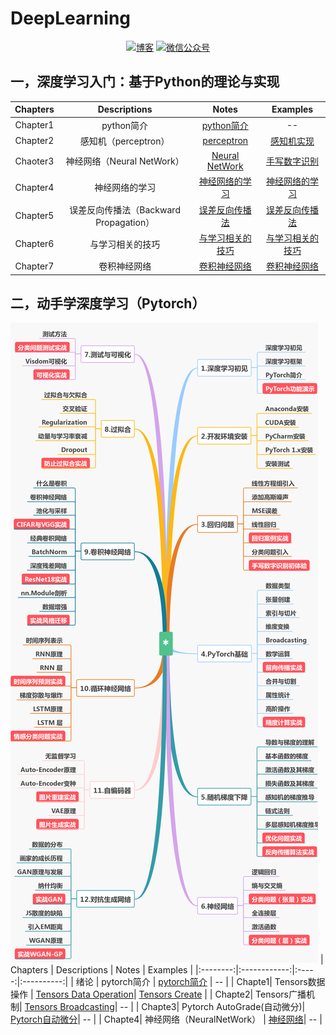 # DeepLearning
<p align="center">
  <a href="https://keviness.top"><img src="https://img.shields.io/badge/blog-博客-critical" alt="博客"></a>
  <a href="https://keviness.top/image/WeChatPublic.jpg" target="_blank"><img src="https://img.shields.io/badge/WeChat-微信公众号-blue.svg" alt="微信公众号"></a>
</p>

## 一，深度学习入门：基于Python的理论与实现
| Chapters | Descriptions | Notes |  Examples  |
|:--------:|:------------:|:-----:|:----------:|
|  Chapter1|  python简介  | [python简介](./DeepLearningFoundation/Notes/Chapter1/) | -- |
|  Chapter2|  感知机（perceptron）  | [perceptron](./DeepLearningFoundation/Notes/Chapter2/perceptron.md) | [感知机实现](./DeepLearningFoundation/Examples/Chapter2/perceptron.py) |
| Chaoter3 |  神经网络（Neural NetWork）| [Neural NetWork](./DeepLearningFoundation/Notes/Chapter3/NeuralNetWork.md) | [手写数字识别](./DeepLearningFoundation/Examples/Chapter3/MnistNeuralNetWork.py) |
| Chapter4 |  神经网络的学习  | [神经网络的学习](./DeepLearningFoundation/Notes/Chapter4/NerualNetWorkLearn.md)  | [神经网络的学习](./DeepLearningFoundation/Examples/Chapter4/trainNeuralnet.py)|
| Chapter5 |  误差反向传播法（Backward Propagation）  | [误差反向传播法](./DeepLearningFoundation/Notes/Chapter5/误差反向传播法.md)  | [误差反向传播法](./DeepLearningFoundation/Examples/Chapter5/)|
| Chapter6 |  与学习相关的技巧  | [与学习相关的技巧](./DeepLearningFoundation/Notes/Chapter6/与学习相关的技巧.md)  | [与学习相关的技巧](./DeepLearningFoundation/Examples/Chapter6/)|
| Chapter7 |  卷积神经网络  | [卷积神经网络](./DeepLearningFoundation/Notes/Chapter7/卷积神经网络.md)  | [卷积神经网络](./DeepLearningFoundation/Examples/Chapter7/)|

## 二，动手学深度学习（Pytorch）
![Pytorch Chapters](./pytorch/imgs/PytorchChapter.png)
| Chapters | Descriptions | Notes |  Examples  |
|:--------:|:------------:|:-----:|:----------:|
|  绪论    |  pytorch简介  | [pytorch简介](./pytorch/Notes/绪论/绪论.md) | -- |
|  Chapte1|  Tensors数据操作 | [Tensors Data Operation](./pytorch/Notes/Chapter1/TensorsDataOperate.md)| [Tensors Create](./pytorch/Examples/Introduction/TensorsCreate.py) |
|  Chapte2|  Tensors广播机制| [Tensors Broadcasting](./pytorch/Notes/Chapter1/TensorsBroadcasting.md)| -- |
|  Chapte3| Pytorch AutoGrade(自动微分)| [Pytorch自动微分](./pytorch/Notes/Chapter3/AutoGrade.md)| -- |
|  Chapte4| 神经网络（NeuralNetWork） | [神经网络](./pytorch/Notes/Chapter4/NeuralNetWork.md)| -- |

